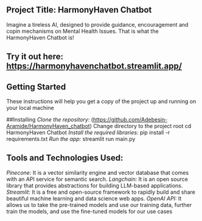## Project Title: HarmonyHaven Chatbot
Imagine a tireless AI, designed to provide guidance, encouragement and copin mechanisms on Mental Health Issues. That is what the HarmonyHaven Chatbot is!

## Try it out here: https://harmonyhavenchatbot.streamlit.app/
## Getting Started
These instructions will help you get a copy of the project up and running on your local machine

##Installing
*Clone the repository:* (https://github.com/Adebesin-Aramide/HarmonyHaven_chatbot)
Change directory to the project root cd HarmonyHaven Chatbot
*Install the required libraries:* pip install -r requirements.txt
*Run the app:* streamlit run main.py
## Tools and Technologies Used:
*Pinecone:* It is a vector similarity engine and vector database that comes with an API service for semantic search.
*Langchain:* It is an open source library that provides abstractions for building LLM-based applications.
*Streamlit:* It is a free and open-source framework to rapidly build and share beautiful machine learning and data science web apps.
*OpenAI API:* It allows us to take the pre-trained models and use our training data, further train the models, and use the fine-tuned models for our use cases
